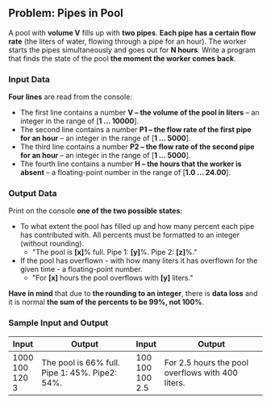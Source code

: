 ## Problem: Pipes in Pool

A pool with **volume V** fills up with **two pipes**. **Each pipe has a certain flow rate** (the liters of water, flowing through a pipe for an hour). The worker starts the pipes simultaneously and goes out for **N hours**. Write a program that finds the state of the pool **the moment the worker comes back**. 

### Input Data

**Four lines** are read from the console: 
* The first line contains a number **V – the volume of the pool in liters** – an integer in the range of [**1 … 10000**].
* The second line contains a number **P1 – the flow rate of the first pipe for an hour** – an integer in the range of [**1 … 5000**].
* The third line contains a number **P2 – the flow rate of the second pipe for an hour** – an integer in the range of [**1 … 5000**].
* The fourth line contains a number **H – the hours that the worker is absent** – a floating-point number in the range of [**1.0 … 24.00**].

### Output Data

Print on the console **one of the two possible states**:
* To what extent the pool has filled up and how many percent each pipe has contributed with. All percents must be formatted to an integer (without rounding).
  * "The pool is **[x]**% full. Pipe 1: **[y]**%. Pipe 2: **[z]**%."
* If the pool has overflown - with how many liters it has overflown for the given time - a floating-point number. 
  * "For **[x]** hours the pool overflows with **[y]** liters."

**Have in mind** that due to **the rounding to an integer**, there is **data loss** and it is normal **the sum of the percents to be 99%, not 100%**. 

### Sample Input and Output

| Input | Output | Input | Output |
| ---- | ----- | ---- | ---- |
|1000<br>100<br>120<br>3 |The pool is 66% full. Pipe 1: 45%. Pipe2: 54%. |100<br>100<br>100<br>2.5|For 2.5 hours the pool overflows with 400 liters.|